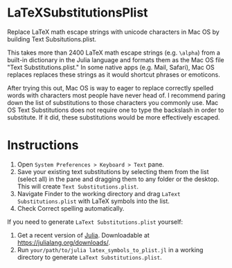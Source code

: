 # LaTeXSubstitutionsPlist
Replace LaTeX math escape strings with unicode characters in Mac OS by building Text Subsitutions.plist. 

This takes more than 2400 LaTeX math escape strings (e.g. `\alpha`) from a built-in dictionary in the Julia language and formats them as the Mac OS file "Text Substitutions.plist." In some native apps (e.g. Mail, Safari), Mac OS replaces replaces these strings as it would shortcut phrases or emoticons.

After trying this out, Mac OS is way to eager to replace correctly spelled words with characters most people have never head of. I recommend paring down the list of substitutions to those characters you commonly use. Mac OS Text Substitutions does not require one to type the backslash in order to substitute. If it did, these substitutions would be more effectively escaped.

# Instructions

1. Open `System Preferences > Keyboard > Text` pane.
2. Save your existing text substitutions by selecting them from the list (select all) in the pane and dragging them to any folder or the desktop. This will create `Text Substitutions.plist`.
3. Navigate Finder to the working directory and drag `LaText Substitutions.plist` with LaTeX symbols into the list.
4. Check Correct spelling automatically.

If you need to generate `LaText Substitutions.plist` yourself:
1. Get a recent version of [Julia](https://github.com/JuliaLang/julia). Downloadable at https://julialang.org/downloads/.
2. Run `your/path/to/julia latex_symbols_to_plist.jl` in a working directory to generate `LaText Substitutions.plist`.
